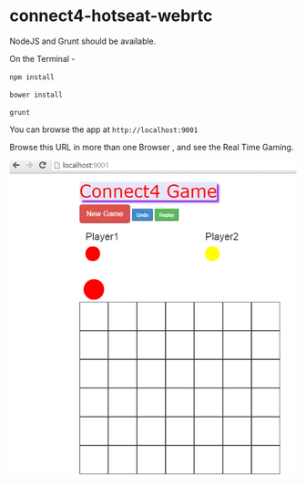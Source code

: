# connect4-hotseat-webrtc

NodeJS and Grunt should be available.

On the Terminal -

`npm install`

`bower install`

`grunt`

You can browse the app at `http://localhost:9001`

Browse this URL in more than one Browser , and see the Real Time Gaming.

![Alt text](/app.png?raw=true "connect4-hotseat-webrtc")
